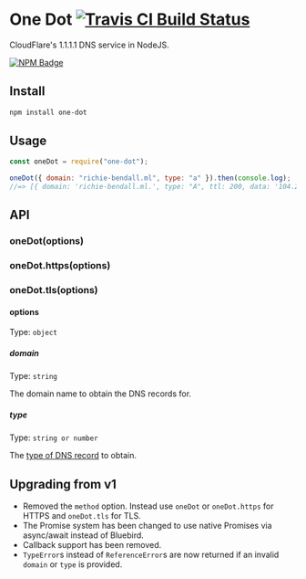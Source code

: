 # One Dot [![Travis CI Build Status](https://img.shields.io/travis/com/Richienb/one-dot/master.svg?style=for-the-badge)](https://travis-ci.com/Richienb/one-dot)

CloudFlare's 1.1.1.1 DNS service in NodeJS.

[![NPM Badge](https://nodei.co/npm/one-dot.png)](https://npmjs.com/package/one-dot)

## Install

```sh
npm install one-dot
```

## Usage

```js
const oneDot = require("one-dot");

oneDot({ domain: "richie-bendall.ml", type: "a" }).then(console.log);
//=> [{ domain: 'richie-bendall.ml.', type: "A", ttl: 200, data: '104.28.8.130' }, { domain: 'richie-bendall.ml.', type: "A", ttl: 200, data: '104.28.9.130' }]
```

## API

### oneDot(options)

### oneDot.https(options)

### oneDot.tls(options)

#### options

Type: `object`

##### domain

Type: `string`

The domain name to obtain the DNS records for.

##### type

Type: `string or number`

The [type of DNS record](https://www.iana.org/assignments/dns-parameters/dns-parameters.xhtml#dns-parameters-4) to obtain.

## Upgrading from v1

- Removed the `method` option. Instead use `oneDot` or `oneDot.https` for HTTPS and `oneDot.tls` for TLS.
- The Promise system has been changed to use native Promises via async/await instead of Bluebird.
- Callback support has been removed.
- `TypeError`s instead of `ReferenceError`s are now returned if an invalid `domain` or `type` is provided.

